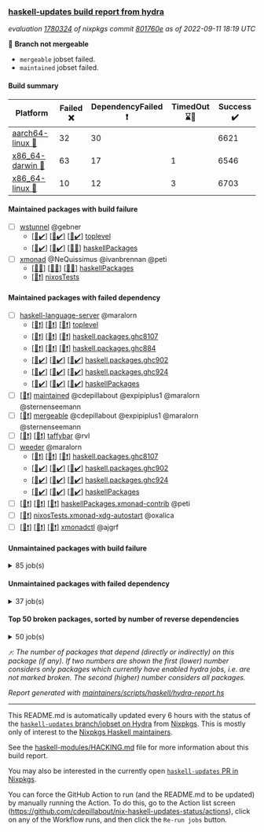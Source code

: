 ### [haskell-updates build report from hydra](https://hydra.nixos.org/jobset/nixpkgs/haskell-updates)
*evaluation [1780324](https://hydra.nixos.org/eval/1780324) of nixpkgs commit [801760e](https://github.com/NixOS/nixpkgs/commits/801760e9e4712f4ad453ca5dad9e066dc70548a1) as of 2022-09-11 18:19 UTC*

:red_circle: **Branch not mergeable**
  * `mergeable` jobset failed.
  * `maintained` jobset failed.

#### Build summary

 | Platform | Failed :x: | DependencyFailed :heavy_exclamation_mark: | TimedOut :hourglass::no_entry_sign: | Success :heavy_check_mark: | 
 | --- | --- | --- | --- | --- | 
 | [aarch64-linux :iphone:](https://hydra.nixos.org/eval/1780324?filter=.aarch64-linux) | 32 | 30 |  | 6621 | 
 | [x86_64-darwin :apple:](https://hydra.nixos.org/eval/1780324?filter=.x86_64-darwin) | 63 | 17 | 1 | 6546 | 
 | [x86_64-linux :penguin:](https://hydra.nixos.org/eval/1780324?filter=.x86_64-linux) | 10 | 12 | 3 | 6703 | 
#### Maintained packages with build failure
- [ ] [wstunnel](https://hydra.nixos.org/eval/1780324?filter=wstunnel) @gebner
  - [[:iphone::heavy_check_mark:]](https://hydra.nixos.org/build/190081143) [[:apple::heavy_check_mark:]](https://hydra.nixos.org/build/190081056) [[:penguin::heavy_check_mark:]](https://hydra.nixos.org/build/190082839) [toplevel](https://hydra.nixos.org/eval/1780324?filter=wstunnel)
  - [[:iphone::heavy_check_mark:]](https://hydra.nixos.org/build/190085175) [[:apple::heavy_check_mark:]](https://hydra.nixos.org/build/190082598) [[:penguin::x:]](https://hydra.nixos.org/build/190086086) [haskellPackages](https://hydra.nixos.org/eval/1780324?filter=haskellPackages.wstunnel)
- [ ] [xmonad](https://hydra.nixos.org/eval/1780324?filter=xmonad) @NeQuissimus @ivanbrennan @peti
  - [[:iphone::x:]](https://hydra.nixos.org/build/190082638) [[:apple::x:]](https://hydra.nixos.org/build/190084996) [[:penguin::x:]](https://hydra.nixos.org/build/190081828) [haskellPackages](https://hydra.nixos.org/eval/1780324?filter=haskellPackages.xmonad)
  -   [[:penguin::heavy_exclamation_mark:]](https://hydra.nixos.org/build/190085918) [nixosTests](https://hydra.nixos.org/eval/1780324?filter=nixosTests.xmonad)
#### Maintained packages with failed dependency
- [ ] [haskell-language-server](https://hydra.nixos.org/eval/1780324?filter=haskell-language-server) @maralorn
  - [[:iphone::heavy_exclamation_mark:]](https://hydra.nixos.org/build/190083227) [[:apple::heavy_exclamation_mark:]](https://hydra.nixos.org/build/190085943) [[:penguin::heavy_exclamation_mark:]](https://hydra.nixos.org/build/190084971) [toplevel](https://hydra.nixos.org/eval/1780324?filter=haskell-language-server)
  - [[:iphone::heavy_exclamation_mark:]](https://hydra.nixos.org/build/190080606) [[:apple::heavy_exclamation_mark:]](https://hydra.nixos.org/build/190081268) [[:penguin::heavy_exclamation_mark:]](https://hydra.nixos.org/build/190085640) [haskell.packages.ghc8107](https://hydra.nixos.org/eval/1780324?filter=haskell.packages.ghc8107.haskell-language-server)
  - [[:iphone::heavy_exclamation_mark:]](https://hydra.nixos.org/build/190081619) [[:apple::heavy_exclamation_mark:]](https://hydra.nixos.org/build/190080902) [[:penguin::heavy_exclamation_mark:]](https://hydra.nixos.org/build/190082868) [haskell.packages.ghc884](https://hydra.nixos.org/eval/1780324?filter=haskell.packages.ghc884.haskell-language-server)
  - [[:iphone::heavy_check_mark:]](https://hydra.nixos.org/build/190084643) [[:apple::heavy_check_mark:]](https://hydra.nixos.org/build/190080729) [[:penguin::heavy_check_mark:]](https://hydra.nixos.org/build/190081106) [haskell.packages.ghc902](https://hydra.nixos.org/eval/1780324?filter=haskell.packages.ghc902.haskell-language-server)
  - [[:iphone::heavy_check_mark:]](https://hydra.nixos.org/build/190080887) [[:apple::heavy_check_mark:]](https://hydra.nixos.org/build/190080875) [[:penguin::heavy_check_mark:]](https://hydra.nixos.org/build/190080869) [haskell.packages.ghc924](https://hydra.nixos.org/eval/1780324?filter=haskell.packages.ghc924.haskell-language-server)
  - [[:iphone::heavy_check_mark:]](https://hydra.nixos.org/build/190085470) [[:apple::heavy_check_mark:]](https://hydra.nixos.org/build/190082529) [[:penguin::heavy_check_mark:]](https://hydra.nixos.org/build/190083067) [haskellPackages](https://hydra.nixos.org/eval/1780324?filter=haskellPackages.haskell-language-server)
- [ ] [[:penguin::heavy_exclamation_mark:]](https://hydra.nixos.org/build/190103889) [maintained](https://hydra.nixos.org/eval/1780324?filter=maintained) @cdepillabout @expipiplus1 @maralorn @sternenseemann
- [ ] [[:penguin::heavy_exclamation_mark:]](https://hydra.nixos.org/build/190083823) [mergeable](https://hydra.nixos.org/eval/1780324?filter=mergeable) @cdepillabout @expipiplus1 @maralorn @sternenseemann
- [ ] [[:iphone::heavy_exclamation_mark:]](https://hydra.nixos.org/build/190082345) [[:penguin::heavy_exclamation_mark:]](https://hydra.nixos.org/build/190084068) [taffybar](https://hydra.nixos.org/eval/1780324?filter=taffybar) @rvl
- [ ] [weeder](https://hydra.nixos.org/eval/1780324?filter=weeder) @maralorn
  - [[:iphone::heavy_exclamation_mark:]](https://hydra.nixos.org/build/190082565) [[:apple::heavy_exclamation_mark:]](https://hydra.nixos.org/build/190083134) [[:penguin::heavy_exclamation_mark:]](https://hydra.nixos.org/build/190083742) [haskell.packages.ghc8107](https://hydra.nixos.org/eval/1780324?filter=haskell.packages.ghc8107.weeder)
  - [[:iphone::heavy_check_mark:]](https://hydra.nixos.org/build/190084287) [[:apple::heavy_check_mark:]](https://hydra.nixos.org/build/190082610) [[:penguin::heavy_check_mark:]](https://hydra.nixos.org/build/190085357) [haskell.packages.ghc902](https://hydra.nixos.org/eval/1780324?filter=haskell.packages.ghc902.weeder)
  - [[:iphone::heavy_check_mark:]](https://hydra.nixos.org/build/190081041) [[:apple::heavy_check_mark:]](https://hydra.nixos.org/build/190085457) [[:penguin::heavy_check_mark:]](https://hydra.nixos.org/build/190082103) [haskell.packages.ghc924](https://hydra.nixos.org/eval/1780324?filter=haskell.packages.ghc924.weeder)
  - [[:iphone::heavy_check_mark:]](https://hydra.nixos.org/build/190082929) [[:apple::heavy_check_mark:]](https://hydra.nixos.org/build/190083728) [[:penguin::heavy_check_mark:]](https://hydra.nixos.org/build/190085271) [haskellPackages](https://hydra.nixos.org/eval/1780324?filter=haskellPackages.weeder)
- [ ] [[:iphone::heavy_exclamation_mark:]](https://hydra.nixos.org/build/190081455) [[:apple::heavy_exclamation_mark:]](https://hydra.nixos.org/build/190083629) [[:penguin::heavy_exclamation_mark:]](https://hydra.nixos.org/build/190081873) [haskellPackages.xmonad-contrib](https://hydra.nixos.org/eval/1780324?filter=haskellPackages.xmonad-contrib) @peti
- [ ] [[:penguin::heavy_exclamation_mark:]](https://hydra.nixos.org/build/190082747) [nixosTests.xmonad-xdg-autostart](https://hydra.nixos.org/eval/1780324?filter=nixosTests.xmonad-xdg-autostart) @oxalica
- [ ] [[:iphone::heavy_exclamation_mark:]](https://hydra.nixos.org/build/190082986) [[:apple::heavy_exclamation_mark:]](https://hydra.nixos.org/build/190080622) [[:penguin::heavy_exclamation_mark:]](https://hydra.nixos.org/build/190085599) [xmonadctl](https://hydra.nixos.org/eval/1780324?filter=xmonadctl) @ajgrf
#### Unmaintained packages with build failure
<details><summary>85 job(s) </summary>

- [ ] [[:iphone::heavy_check_mark:]](https://hydra.nixos.org/build/188530859) [[:apple::x:]](https://hydra.nixos.org/build/188521739) [[:penguin::heavy_check_mark:]](https://hydra.nixos.org/build/188527609) [haskellPackages.di-core](https://hydra.nixos.org/eval/1780324?filter=haskellPackages.di-core)  :arrow_heading_up: 8 | 11
- [ ] [[:iphone::x:]](https://hydra.nixos.org/build/188962563) [[:apple::heavy_check_mark:]](https://hydra.nixos.org/build/188964356) [[:penguin::heavy_check_mark:]](https://hydra.nixos.org/build/188962864) [haskellPackages.OrderedBits](https://hydra.nixos.org/eval/1780324?filter=haskellPackages.OrderedBits)  :arrow_heading_up: 5 | 36
- [ ] [[:iphone::x:]](https://hydra.nixos.org/build/190085631) [[:apple::heavy_check_mark:]](https://hydra.nixos.org/build/190085789) [[:penguin::heavy_check_mark:]](https://hydra.nixos.org/build/190084299) [haskellPackages.hw-json-simd](https://hydra.nixos.org/eval/1780324?filter=haskellPackages.hw-json-simd)  :arrow_heading_up: 4 | 8
- [ ] [[:iphone::x:]](https://hydra.nixos.org/build/190085317) [[:apple::heavy_check_mark:]](https://hydra.nixos.org/build/190084761) [[:penguin::heavy_check_mark:]](https://hydra.nixos.org/build/190084472) [haskellPackages.hw-simd](https://hydra.nixos.org/eval/1780324?filter=haskellPackages.hw-simd)  :arrow_heading_up: 4 | 8
- [ ] [[:iphone::x:]](https://hydra.nixos.org/build/188523049) [[:apple::heavy_check_mark:]](https://hydra.nixos.org/build/188522389) [[:penguin::heavy_check_mark:]](https://hydra.nixos.org/build/188523927) [haskellPackages.long-double](https://hydra.nixos.org/eval/1780324?filter=haskellPackages.long-double)  :arrow_heading_up: 2 | 2
- [ ] [[:iphone::x:]](https://hydra.nixos.org/build/188960783) [[:apple::heavy_check_mark:]](https://hydra.nixos.org/build/188961265) [[:penguin::heavy_check_mark:]](https://hydra.nixos.org/build/188960973) [haskellPackages.quic](https://hydra.nixos.org/eval/1780324?filter=haskellPackages.quic)  :arrow_heading_up: 2 | 2
- [ ] [[:iphone::x:]](https://hydra.nixos.org/build/188527672) [[:apple::heavy_check_mark:]](https://hydra.nixos.org/build/188520903) [[:penguin::heavy_check_mark:]](https://hydra.nixos.org/build/188514085) [haskellPackages.freetype2](https://hydra.nixos.org/eval/1780324?filter=haskellPackages.freetype2)  :arrow_heading_up: 1 | 8
- [ ] [[:iphone::x:]](https://hydra.nixos.org/build/188523548) [[:apple::x:]](https://hydra.nixos.org/build/188518576) [[:penguin::heavy_check_mark:]](https://hydra.nixos.org/build/188529066) [haskellPackages.easytensor](https://hydra.nixos.org/eval/1780324?filter=haskellPackages.easytensor)  :arrow_heading_up: 1 | 1
- [ ] [[:iphone::x:]](https://hydra.nixos.org/build/188531074) [[:apple::heavy_check_mark:]](https://hydra.nixos.org/build/188524761) [[:penguin::heavy_check_mark:]](https://hydra.nixos.org/build/188516531) [haskellPackages.kazura-queue](https://hydra.nixos.org/eval/1780324?filter=haskellPackages.kazura-queue)  :arrow_heading_up: 1 | 1
- [ ] [[:iphone::x:]](https://hydra.nixos.org/build/188528592) [[:apple::heavy_check_mark:]](https://hydra.nixos.org/build/188525138) [[:penguin::heavy_check_mark:]](https://hydra.nixos.org/build/188527591) [haskellPackages.nlopt-haskell](https://hydra.nixos.org/eval/1780324?filter=haskellPackages.nlopt-haskell)  :arrow_heading_up: 1 | 1
- [ ] [[:iphone::heavy_check_mark:]](https://hydra.nixos.org/build/189652953) [[:apple::x:]](https://hydra.nixos.org/build/188522304) [[:penguin::heavy_check_mark:]](https://hydra.nixos.org/build/189653077) [haskellPackages.openal-ffi](https://hydra.nixos.org/eval/1780324?filter=haskellPackages.openal-ffi)  :arrow_heading_up: 1 | 1
- [ ] [[:iphone::x:]](https://hydra.nixos.org/build/188520063) [[:apple::heavy_check_mark:]](https://hydra.nixos.org/build/188520961) [[:penguin::heavy_check_mark:]](https://hydra.nixos.org/build/188517390) [haskellPackages.swisstable](https://hydra.nixos.org/eval/1780324?filter=haskellPackages.swisstable)  :arrow_heading_up: 1 | 1
- [ ] [[:iphone::x:]](https://hydra.nixos.org/build/188523030) [[:apple::heavy_check_mark:]](https://hydra.nixos.org/build/188525504) [[:penguin::heavy_check_mark:]](https://hydra.nixos.org/build/188522045) [haskellPackages.unicode-properties](https://hydra.nixos.org/eval/1780324?filter=haskellPackages.unicode-properties)  :arrow_heading_up: 1 | 1
- [ ] [[:iphone::x:]](https://hydra.nixos.org/build/188512508) [[:apple::heavy_check_mark:]](https://hydra.nixos.org/build/188528927) [[:penguin::heavy_check_mark:]](https://hydra.nixos.org/build/188526876) [haskellPackages.flatparse](https://hydra.nixos.org/eval/1780324?filter=haskellPackages.flatparse)  :arrow_heading_up: 0 | 14
- [ ] [[:iphone::heavy_check_mark:]](https://hydra.nixos.org/build/188523138) [[:apple::x:]](https://hydra.nixos.org/build/188521457) [[:penguin::heavy_check_mark:]](https://hydra.nixos.org/build/188516838) [haskellPackages.PyF](https://hydra.nixos.org/eval/1780324?filter=haskellPackages.PyF)  :arrow_heading_up: 0 | 4
- [ ] [[:iphone::heavy_check_mark:]](https://hydra.nixos.org/build/188520367) [[:apple::x:]](https://hydra.nixos.org/build/188526722) [[:penguin::heavy_check_mark:]](https://hydra.nixos.org/build/188517791) [haskellPackages.hmidi](https://hydra.nixos.org/eval/1780324?filter=haskellPackages.hmidi)  :arrow_heading_up: 0 | 4
- [ ] [[:iphone::heavy_check_mark:]](https://hydra.nixos.org/build/190082931) [[:apple::x:]](https://hydra.nixos.org/build/190080935) [[:penguin::heavy_check_mark:]](https://hydra.nixos.org/build/190083729) [haskellPackages.posix-socket](https://hydra.nixos.org/eval/1780324?filter=haskellPackages.posix-socket)  :arrow_heading_up: 0 | 2
- [ ] [[:iphone::heavy_check_mark:]](https://hydra.nixos.org/build/190082964) [[:apple::x:]](https://hydra.nixos.org/build/190081882) [[:penguin::heavy_check_mark:]](https://hydra.nixos.org/build/190084758) [haskellPackages.gi-gdkx11](https://hydra.nixos.org/eval/1780324?filter=haskellPackages.gi-gdkx11)  :arrow_heading_up: 0 | 1
- [ ] [[:iphone::heavy_check_mark:]](https://hydra.nixos.org/build/188519811) [[:apple::x:]](https://hydra.nixos.org/build/188517061) [[:penguin::heavy_check_mark:]](https://hydra.nixos.org/build/188528479) [haskellPackages.hamid](https://hydra.nixos.org/eval/1780324?filter=haskellPackages.hamid)  :arrow_heading_up: 0 | 1
- [ ] [[:iphone::heavy_check_mark:]](https://hydra.nixos.org/build/188523835) [[:apple::x:]](https://hydra.nixos.org/build/188519499) [[:penguin::heavy_check_mark:]](https://hydra.nixos.org/build/188515284) [haskellPackages.hmatrix-morpheus](https://hydra.nixos.org/eval/1780324?filter=haskellPackages.hmatrix-morpheus)  :arrow_heading_up: 0 | 1
- [ ] [[:iphone::heavy_check_mark:]](https://hydra.nixos.org/build/188524996) [[:apple::x:]](https://hydra.nixos.org/build/188516402) [[:penguin::heavy_check_mark:]](https://hydra.nixos.org/build/188520922) [haskellPackages.huckleberry](https://hydra.nixos.org/eval/1780324?filter=haskellPackages.huckleberry)  :arrow_heading_up: 0 | 1
- [ ] [[:iphone::x:]](https://hydra.nixos.org/build/188530753) [[:apple::heavy_check_mark:]](https://hydra.nixos.org/build/188520657) [[:penguin::heavy_check_mark:]](https://hydra.nixos.org/build/188523953) [haskellPackages.picosat](https://hydra.nixos.org/eval/1780324?filter=haskellPackages.picosat)  :arrow_heading_up: 0 | 1
- [ ] [[:iphone::heavy_check_mark:]](https://hydra.nixos.org/build/188521691) [[:apple::x:]](https://hydra.nixos.org/build/188522709) [[:penguin::heavy_check_mark:]](https://hydra.nixos.org/build/188512967) [haskellPackages.select](https://hydra.nixos.org/eval/1780324?filter=haskellPackages.select)  :arrow_heading_up: 0 | 1
- [ ] [[:iphone::heavy_check_mark:]](https://hydra.nixos.org/build/188515108) [[:apple::x:]](https://hydra.nixos.org/build/188515357) [[:penguin::heavy_check_mark:]](https://hydra.nixos.org/build/188531668) [haskellPackages.sysinfo](https://hydra.nixos.org/eval/1780324?filter=haskellPackages.sysinfo)  :arrow_heading_up: 0 | 1
- [ ] [[:iphone::heavy_check_mark:]](https://hydra.nixos.org/build/188519616) [[:apple::x:]](https://hydra.nixos.org/build/188512644) [[:penguin::heavy_check_mark:]](https://hydra.nixos.org/build/188528160) [haskellPackages.FractalArt](https://hydra.nixos.org/eval/1780324?filter=haskellPackages.FractalArt) 
- [ ] [[:iphone::x:]](https://hydra.nixos.org/build/188511577) [[:apple::heavy_check_mark:]](https://hydra.nixos.org/build/188512377) [[:penguin::heavy_check_mark:]](https://hydra.nixos.org/build/188522781) [haskellPackages.HsASA](https://hydra.nixos.org/eval/1780324?filter=haskellPackages.HsASA) 
- [ ] [[:iphone::x:]](https://hydra.nixos.org/build/190086074) [[:apple::x:]](https://hydra.nixos.org/build/190085516) [[:penguin::x:]](https://hydra.nixos.org/build/190081367) [haskellPackages.bidirectional-instances](https://hydra.nixos.org/eval/1780324?filter=haskellPackages.bidirectional-instances) 
- [ ] [[:iphone::heavy_check_mark:]](https://hydra.nixos.org/build/188519407) [[:apple::x:]](https://hydra.nixos.org/build/188526065) [[:penguin::heavy_check_mark:]](https://hydra.nixos.org/build/188529644) [haskellPackages.chiphunk](https://hydra.nixos.org/eval/1780324?filter=haskellPackages.chiphunk) 
- [ ] [[:iphone::x:]](https://hydra.nixos.org/build/190082658) [[:apple::x:]](https://hydra.nixos.org/build/190081198) [[:penguin::x:]](https://hydra.nixos.org/build/190083240) [haskellPackages.cicero-api](https://hydra.nixos.org/eval/1780324?filter=haskellPackages.cicero-api) 
- [ ] [[:iphone::x:]](https://hydra.nixos.org/build/188960211) [[:apple::heavy_check_mark:]](https://hydra.nixos.org/build/188964316) [[:penguin::heavy_check_mark:]](https://hydra.nixos.org/build/188963787) [haskellPackages.comfort-fftw](https://hydra.nixos.org/eval/1780324?filter=haskellPackages.comfort-fftw) 
- [ ] [[:iphone::heavy_check_mark:]](https://hydra.nixos.org/build/188529151) [[:apple::x:]](https://hydra.nixos.org/build/188514463) [[:penguin::heavy_check_mark:]](https://hydra.nixos.org/build/188513078) [haskellPackages.diskhash](https://hydra.nixos.org/eval/1780324?filter=haskellPackages.diskhash) 
- [ ] [elm2nix](https://hydra.nixos.org/eval/1780324?filter=elm2nix) 
  - [[:iphone::x:]](https://hydra.nixos.org/build/190084654) [[:apple::x:]](https://hydra.nixos.org/build/190081223) [[:penguin::x:]](https://hydra.nixos.org/build/190081856) [toplevel](https://hydra.nixos.org/eval/1780324?filter=elm2nix)
  - [[:iphone::x:]](https://hydra.nixos.org/build/190080708) [[:apple::x:]](https://hydra.nixos.org/build/190083251) [[:penguin::x:]](https://hydra.nixos.org/build/190086025) [haskellPackages](https://hydra.nixos.org/eval/1780324?filter=haskellPackages.elm2nix)
- [ ] [[:iphone::heavy_check_mark:]](https://hydra.nixos.org/build/188520596) [[:apple::x:]](https://hydra.nixos.org/build/188530234) [[:penguin::heavy_check_mark:]](https://hydra.nixos.org/build/188530222) [haskellPackages.env-extra](https://hydra.nixos.org/eval/1780324?filter=haskellPackages.env-extra) 
- [ ] [[:iphone::heavy_check_mark:]](https://hydra.nixos.org/build/190085238) [[:apple::x:]](https://hydra.nixos.org/build/190082582) [[:penguin::heavy_check_mark:]](https://hydra.nixos.org/build/190081685) [haskellPackages.epub-tools](https://hydra.nixos.org/eval/1780324?filter=haskellPackages.epub-tools) 
- [ ] [[:iphone::heavy_check_mark:]](https://hydra.nixos.org/build/188528735) [[:apple::x:]](https://hydra.nixos.org/build/188525564) [[:penguin::heavy_check_mark:]](https://hydra.nixos.org/build/188530814) [haskellPackages.fudgets](https://hydra.nixos.org/eval/1780324?filter=haskellPackages.fudgets) 
- [ ] [[:iphone::heavy_check_mark:]](https://hydra.nixos.org/build/188511826) [[:apple::x:]](https://hydra.nixos.org/build/188538485) [[:penguin::heavy_check_mark:]](https://hydra.nixos.org/build/188524997) [haskellPackages.gerrit](https://hydra.nixos.org/eval/1780324?filter=haskellPackages.gerrit) 
- [ ] [[:iphone::heavy_check_mark:]](https://hydra.nixos.org/build/188516893) [[:apple::x:]](https://hydra.nixos.org/build/188531434) [[:penguin::heavy_check_mark:]](https://hydra.nixos.org/build/188517411) [haskellPackages.ghc-gc-hook](https://hydra.nixos.org/eval/1780324?filter=haskellPackages.ghc-gc-hook) 
- [ ] [[:apple::x:]](https://hydra.nixos.org/build/190082325) [haskellPackages.gi-gtkosxapplication](https://hydra.nixos.org/eval/1780324?filter=haskellPackages.gi-gtkosxapplication) 
- [ ] [[:iphone::x:]](https://hydra.nixos.org/build/189653126) [[:penguin::heavy_check_mark:]](https://hydra.nixos.org/build/189653139) [haskellPackages.gnome-keyring](https://hydra.nixos.org/eval/1780324?filter=haskellPackages.gnome-keyring) 
- [ ] [[:apple::x:]](https://hydra.nixos.org/build/188529237) [haskellPackages.gtk-mac-integration](https://hydra.nixos.org/eval/1780324?filter=haskellPackages.gtk-mac-integration) 
- [ ] [[:iphone::heavy_check_mark:]](https://hydra.nixos.org/build/189653138) [[:apple::x:]](https://hydra.nixos.org/build/188531305) [[:penguin::heavy_check_mark:]](https://hydra.nixos.org/build/189653224) [haskellPackages.gtk-traymanager](https://hydra.nixos.org/eval/1780324?filter=haskellPackages.gtk-traymanager) 
- [ ] [[:apple::x:]](https://hydra.nixos.org/build/188517753) [haskellPackages.gtk3-mac-integration](https://hydra.nixos.org/eval/1780324?filter=haskellPackages.gtk3-mac-integration) 
- [ ] [[:iphone::heavy_check_mark:]](https://hydra.nixos.org/build/188512443) [[:apple::x:]](https://hydra.nixos.org/build/188517720) [[:penguin::heavy_check_mark:]](https://hydra.nixos.org/build/188525767) [haskellPackages.hid](https://hydra.nixos.org/eval/1780324?filter=haskellPackages.hid) 
- [ ] [[:iphone::heavy_check_mark:]](https://hydra.nixos.org/build/190084257) [[:apple::x:]](https://hydra.nixos.org/build/190081865) [[:penguin::heavy_check_mark:]](https://hydra.nixos.org/build/190085080) [haskellPackages.highlight](https://hydra.nixos.org/eval/1780324?filter=haskellPackages.highlight) 
- [ ] [[:iphone::heavy_check_mark:]](https://hydra.nixos.org/build/190081308) [[:apple::x:]](https://hydra.nixos.org/build/190081847) [[:penguin::heavy_check_mark:]](https://hydra.nixos.org/build/190085199) [haskellPackages.hinotify-conduit](https://hydra.nixos.org/eval/1780324?filter=haskellPackages.hinotify-conduit) 
- [ ] [[:iphone::heavy_check_mark:]](https://hydra.nixos.org/build/188524045) [[:apple::x:]](https://hydra.nixos.org/build/188516565) [[:penguin::heavy_check_mark:]](https://hydra.nixos.org/build/188529540) [haskellPackages.hsshellscript](https://hydra.nixos.org/eval/1780324?filter=haskellPackages.hsshellscript) 
- [ ] [[:iphone::heavy_check_mark:]](https://hydra.nixos.org/build/188526801) [[:apple::x:]](https://hydra.nixos.org/build/188521095) [[:penguin::heavy_check_mark:]](https://hydra.nixos.org/build/188511691) [haskellPackages.hssourceinfo](https://hydra.nixos.org/eval/1780324?filter=haskellPackages.hssourceinfo) 
- [ ] [[:iphone::x:]](https://hydra.nixos.org/build/188530542) [[:apple::heavy_check_mark:]](https://hydra.nixos.org/build/188511545) [[:penguin::heavy_check_mark:]](https://hydra.nixos.org/build/188529424) [haskellPackages.immortal-queue](https://hydra.nixos.org/eval/1780324?filter=haskellPackages.immortal-queue) 
- [ ] [[:iphone::heavy_check_mark:]](https://hydra.nixos.org/build/188519108) [[:apple::x:]](https://hydra.nixos.org/build/188530624) [[:penguin::heavy_check_mark:]](https://hydra.nixos.org/build/188527026) [haskellPackages.interprocess](https://hydra.nixos.org/eval/1780324?filter=haskellPackages.interprocess) 
- [ ] [[:iphone::heavy_check_mark:]](https://hydra.nixos.org/build/189653284) [[:apple::x:]](https://hydra.nixos.org/build/188959996) [[:penguin::heavy_check_mark:]](https://hydra.nixos.org/build/189653083) [haskellPackages.intricacy](https://hydra.nixos.org/eval/1780324?filter=haskellPackages.intricacy) 
- [ ] [[:iphone::heavy_check_mark:]](https://hydra.nixos.org/build/190085603) [[:apple::x:]](https://hydra.nixos.org/build/190081675) [[:penguin::heavy_check_mark:]](https://hydra.nixos.org/build/190085156) [haskellPackages.ipcvar](https://hydra.nixos.org/eval/1780324?filter=haskellPackages.ipcvar) 
- [ ] [[:iphone::x:]](https://hydra.nixos.org/build/190085124) [[:apple::heavy_check_mark:]](https://hydra.nixos.org/build/190084048) [[:penguin::heavy_check_mark:]](https://hydra.nixos.org/build/190080726) [haskellPackages.jammittools](https://hydra.nixos.org/eval/1780324?filter=haskellPackages.jammittools) 
- [ ] [[:apple::x:]](https://hydra.nixos.org/build/188512197) [haskellPackages.kqueue](https://hydra.nixos.org/eval/1780324?filter=haskellPackages.kqueue) 
- [ ] [[:iphone::heavy_check_mark:]](https://hydra.nixos.org/build/188523906) [[:apple::x:]](https://hydra.nixos.org/build/188529931) [[:penguin::heavy_check_mark:]](https://hydra.nixos.org/build/188531110) [haskellPackages.linux-framebuffer](https://hydra.nixos.org/eval/1780324?filter=haskellPackages.linux-framebuffer) 
- [ ] [[:iphone::x:]](https://hydra.nixos.org/build/190085452) [[:apple::x:]](https://hydra.nixos.org/build/190080817) [[:penguin::x:]](https://hydra.nixos.org/build/190085884) [haskellPackages.loc-test](https://hydra.nixos.org/eval/1780324?filter=haskellPackages.loc-test) 
- [ ] [[:iphone::heavy_check_mark:]](https://hydra.nixos.org/build/190081570) [[:apple::x:]](https://hydra.nixos.org/build/190082024) [[:penguin::heavy_check_mark:]](https://hydra.nixos.org/build/190084934) [haskellPackages.mediawiki2latex](https://hydra.nixos.org/eval/1780324?filter=haskellPackages.mediawiki2latex) 
- [ ] [[:iphone::heavy_check_mark:]](https://hydra.nixos.org/build/188531283) [[:apple::x:]](https://hydra.nixos.org/build/188531433) [[:penguin::heavy_check_mark:]](https://hydra.nixos.org/build/188526336) [haskellPackages.memfd](https://hydra.nixos.org/eval/1780324?filter=haskellPackages.memfd) 
- [ ] [[:iphone::heavy_check_mark:]](https://hydra.nixos.org/build/188513101) [[:apple::x:]](https://hydra.nixos.org/build/188515231) [[:penguin::heavy_check_mark:]](https://hydra.nixos.org/build/188522896) [haskellPackages.mercury-api](https://hydra.nixos.org/eval/1780324?filter=haskellPackages.mercury-api) 
- [ ] [[:iphone::x:]](https://hydra.nixos.org/build/188513900) [[:apple::heavy_check_mark:]](https://hydra.nixos.org/build/188525860) [[:penguin::heavy_check_mark:]](https://hydra.nixos.org/build/188518443) [haskellPackages.mock-time](https://hydra.nixos.org/eval/1780324?filter=haskellPackages.mock-time) 
- [ ] [[:iphone::heavy_check_mark:]](https://hydra.nixos.org/build/188523988) [[:apple::x:]](https://hydra.nixos.org/build/188522684) [[:penguin::heavy_check_mark:]](https://hydra.nixos.org/build/188524975) [haskellPackages.nano-cryptr](https://hydra.nixos.org/eval/1780324?filter=haskellPackages.nano-cryptr) 
- [ ] [[:iphone::x:]](https://hydra.nixos.org/build/190083899) [[:apple::x:]](https://hydra.nixos.org/build/190081957) [[:penguin::x:]](https://hydra.nixos.org/build/190082678) [haskellPackages.panfiguration](https://hydra.nixos.org/eval/1780324?filter=haskellPackages.panfiguration) 
- [ ] [[:iphone::heavy_check_mark:]](https://hydra.nixos.org/build/190080786) [[:apple::x:]](https://hydra.nixos.org/build/190084535) [[:penguin::heavy_check_mark:]](https://hydra.nixos.org/build/190083321) [haskellPackages.persistent-pagination](https://hydra.nixos.org/eval/1780324?filter=haskellPackages.persistent-pagination) 
- [ ] [[:iphone::heavy_check_mark:]](https://hydra.nixos.org/build/190081772) [[:apple::x:]](https://hydra.nixos.org/build/190082227) [[:penguin::heavy_check_mark:]](https://hydra.nixos.org/build/190083062) [haskellPackages.phatsort](https://hydra.nixos.org/eval/1780324?filter=haskellPackages.phatsort) 
- [ ] [[:iphone::heavy_check_mark:]](https://hydra.nixos.org/build/190082982) [[:apple::x:]](https://hydra.nixos.org/build/190084716) [[:penguin::heavy_check_mark:]](https://hydra.nixos.org/build/190081345) [haskellPackages.ping-wrapper](https://hydra.nixos.org/eval/1780324?filter=haskellPackages.ping-wrapper) 
- [ ] [[:iphone::x:]](https://hydra.nixos.org/build/188514359) [[:apple::heavy_check_mark:]](https://hydra.nixos.org/build/188528379) [[:penguin::heavy_check_mark:]](https://hydra.nixos.org/build/188520335) [haskellPackages.plex](https://hydra.nixos.org/eval/1780324?filter=haskellPackages.plex) 
- [ ] [[:iphone::heavy_check_mark:]](https://hydra.nixos.org/build/188512769) [[:apple::x:]](https://hydra.nixos.org/build/188525041) [[:penguin::heavy_check_mark:]](https://hydra.nixos.org/build/188526813) [haskellPackages.posix-timer](https://hydra.nixos.org/eval/1780324?filter=haskellPackages.posix-timer) 
- [ ] [[:iphone::heavy_check_mark:]](https://hydra.nixos.org/build/190080457) [[:apple::x:]](https://hydra.nixos.org/build/190084958) [[:penguin::heavy_check_mark:]](https://hydra.nixos.org/build/190083236) [haskellPackages.procex](https://hydra.nixos.org/eval/1780324?filter=haskellPackages.procex) 
- [ ] [[:iphone::heavy_check_mark:]](https://hydra.nixos.org/build/188522826) [[:apple::x:]](https://hydra.nixos.org/build/188520589) [[:penguin::heavy_check_mark:]](https://hydra.nixos.org/build/188527009) [haskellPackages.pthread](https://hydra.nixos.org/eval/1780324?filter=haskellPackages.pthread) 
- [ ] [[:iphone::x:]](https://hydra.nixos.org/build/188519827) [[:apple::heavy_check_mark:]](https://hydra.nixos.org/build/188523622) [[:penguin::heavy_check_mark:]](https://hydra.nixos.org/build/188515845) [haskellPackages.risc386](https://hydra.nixos.org/eval/1780324?filter=haskellPackages.risc386) 
- [ ] [[:iphone::heavy_check_mark:]](https://hydra.nixos.org/build/189653251) [[:apple::x:]](https://hydra.nixos.org/build/188528650) [[:penguin::heavy_check_mark:]](https://hydra.nixos.org/build/189653019) [haskellPackages.sfml-audio](https://hydra.nixos.org/eval/1780324?filter=haskellPackages.sfml-audio) 
- [ ] [[:iphone::heavy_check_mark:]](https://hydra.nixos.org/build/188527786) [[:apple::x:]](https://hydra.nixos.org/build/188521833) [[:penguin::heavy_check_mark:]](https://hydra.nixos.org/build/188525359) [haskellPackages.shared-memory](https://hydra.nixos.org/eval/1780324?filter=haskellPackages.shared-memory) 
- [ ] [[:iphone::x:]](https://hydra.nixos.org/build/190083376) [[:apple::x:]](https://hydra.nixos.org/build/190084613) [[:penguin::x:]](https://hydra.nixos.org/build/190084659) [haskellPackages.significant-figures](https://hydra.nixos.org/eval/1780324?filter=haskellPackages.significant-figures) 
- [ ] [[:iphone::heavy_check_mark:]](https://hydra.nixos.org/build/190081328) [[:apple::x:]](https://hydra.nixos.org/build/190084138) [[:penguin::hourglass::no_entry_sign:]](https://hydra.nixos.org/build/190084113) [haskellPackages.skews](https://hydra.nixos.org/eval/1780324?filter=haskellPackages.skews) 
- [ ] [[:iphone::x:]](https://hydra.nixos.org/build/188516395) [[:apple::x:]](https://hydra.nixos.org/build/188531377) [[:penguin::heavy_check_mark:]](https://hydra.nixos.org/build/188517761) [haskellPackages.slugify](https://hydra.nixos.org/eval/1780324?filter=haskellPackages.slugify) 
- [ ] [[:iphone::heavy_check_mark:]](https://hydra.nixos.org/build/190081915) [[:apple::x:]](https://hydra.nixos.org/build/190082661) [[:penguin::heavy_check_mark:]](https://hydra.nixos.org/build/190082648) [haskellPackages.streamly-lmdb](https://hydra.nixos.org/eval/1780324?filter=haskellPackages.streamly-lmdb) 
- [ ] [[:iphone::heavy_check_mark:]](https://hydra.nixos.org/build/190085350) [[:apple::x:]](https://hydra.nixos.org/build/190083757) [[:penguin::heavy_check_mark:]](https://hydra.nixos.org/build/190083711) [haskellPackages.tailfile-hinotify](https://hydra.nixos.org/eval/1780324?filter=haskellPackages.tailfile-hinotify) 
- [ ] [[:iphone::x:]](https://hydra.nixos.org/build/188517638) [[:apple::heavy_check_mark:]](https://hydra.nixos.org/build/188528490) [[:penguin::heavy_check_mark:]](https://hydra.nixos.org/build/188520821) [haskellPackages.wiringPi](https://hydra.nixos.org/eval/1780324?filter=haskellPackages.wiringPi) 
- [ ] [[:iphone::heavy_check_mark:]](https://hydra.nixos.org/build/188523722) [[:apple::x:]](https://hydra.nixos.org/build/188512535) [[:penguin::heavy_check_mark:]](https://hydra.nixos.org/build/188527900) [haskellPackages.xmonad-utils](https://hydra.nixos.org/eval/1780324?filter=haskellPackages.xmonad-utils) 
- [ ] [[:iphone::x:]](https://hydra.nixos.org/build/190082439) [[:apple::x:]](https://hydra.nixos.org/build/190084268) [[:penguin::x:]](https://hydra.nixos.org/build/190084343) [haskellPackages.xstatic-th](https://hydra.nixos.org/eval/1780324?filter=haskellPackages.xstatic-th) 
- [ ] [[:iphone::x:]](https://hydra.nixos.org/build/190081363) [[:apple::x:]](https://hydra.nixos.org/build/190083118) [[:penguin::x:]](https://hydra.nixos.org/build/190081857) [haskellPackages.yarl](https://hydra.nixos.org/eval/1780324?filter=haskellPackages.yarl) 
- [ ] [[:iphone::heavy_check_mark:]](https://hydra.nixos.org/build/188516557) [[:apple::x:]](https://hydra.nixos.org/build/188519091) [[:penguin::heavy_check_mark:]](https://hydra.nixos.org/build/188531013) [haskellPackages.yoga](https://hydra.nixos.org/eval/1780324?filter=haskellPackages.yoga) 
- [ ] [[:iphone::heavy_check_mark:]](https://hydra.nixos.org/build/188519734) [[:apple::x:]](https://hydra.nixos.org/build/188521038) [[:penguin::heavy_check_mark:]](https://hydra.nixos.org/build/188527433) [haskellPackages.zot](https://hydra.nixos.org/eval/1780324?filter=haskellPackages.zot) 
- [ ] [[:iphone::heavy_check_mark:]](https://hydra.nixos.org/build/188515567) [[:apple::x:]](https://hydra.nixos.org/build/188529023) [[:penguin::heavy_check_mark:]](https://hydra.nixos.org/build/188514008) [haskellPackages.zxcvbn-c](https://hydra.nixos.org/eval/1780324?filter=haskellPackages.zxcvbn-c) 
</details>

#### Unmaintained packages with failed dependency
<details><summary>37 job(s) </summary>

- [ ] [[:iphone::heavy_check_mark:]](https://hydra.nixos.org/build/188524178) [[:apple::heavy_exclamation_mark:]](https://hydra.nixos.org/build/188528505) [[:penguin::heavy_check_mark:]](https://hydra.nixos.org/build/188513467) [haskellPackages.di-handle](https://hydra.nixos.org/eval/1780324?filter=haskellPackages.di-handle)  :arrow_heading_up: 6 | 9
- [ ] [[:iphone::heavy_check_mark:]](https://hydra.nixos.org/build/190080991) [[:apple::heavy_exclamation_mark:]](https://hydra.nixos.org/build/190083070) [[:penguin::heavy_check_mark:]](https://hydra.nixos.org/build/190082488) [haskellPackages.di-monad](https://hydra.nixos.org/eval/1780324?filter=haskellPackages.di-monad)  :arrow_heading_up: 6 | 9
- [ ] [[:iphone::heavy_check_mark:]](https://hydra.nixos.org/build/190084433) [[:apple::heavy_exclamation_mark:]](https://hydra.nixos.org/build/190082524) [[:penguin::heavy_check_mark:]](https://hydra.nixos.org/build/190084570) [haskellPackages.di-df1](https://hydra.nixos.org/eval/1780324?filter=haskellPackages.di-df1)  :arrow_heading_up: 5 | 8
- [ ] [[:iphone::heavy_exclamation_mark:]](https://hydra.nixos.org/build/190082330) [[:apple::heavy_check_mark:]](https://hydra.nixos.org/build/190084638) [[:penguin::heavy_check_mark:]](https://hydra.nixos.org/build/190083983) [haskellPackages.PrimitiveArray](https://hydra.nixos.org/eval/1780324?filter=haskellPackages.PrimitiveArray)  :arrow_heading_up: 4 | 35
- [ ] [[:iphone::heavy_exclamation_mark:]](https://hydra.nixos.org/build/190082116) [[:apple::heavy_check_mark:]](https://hydra.nixos.org/build/190080922) [[:penguin::heavy_check_mark:]](https://hydra.nixos.org/build/190084511) [haskellPackages.BiobaseTypes](https://hydra.nixos.org/eval/1780324?filter=haskellPackages.BiobaseTypes)  :arrow_heading_up: 3 | 21
- [ ] [[:iphone::heavy_exclamation_mark:]](https://hydra.nixos.org/build/190082879) [[:apple::heavy_check_mark:]](https://hydra.nixos.org/build/190082349) [[:penguin::heavy_check_mark:]](https://hydra.nixos.org/build/190086047) [haskellPackages.hw-json-standard-cursor](https://hydra.nixos.org/eval/1780324?filter=haskellPackages.hw-json-standard-cursor)  :arrow_heading_up: 2 | 6
- [ ] [[:iphone::heavy_exclamation_mark:]](https://hydra.nixos.org/build/190083174) [[:apple::heavy_check_mark:]](https://hydra.nixos.org/build/190084617) [[:penguin::heavy_check_mark:]](https://hydra.nixos.org/build/190085969) [haskellPackages.hw-json-simple-cursor](https://hydra.nixos.org/eval/1780324?filter=haskellPackages.hw-json-simple-cursor)  :arrow_heading_up: 2 | 4
- [ ] [[:iphone::heavy_exclamation_mark:]](https://hydra.nixos.org/build/190082701) [[:apple::heavy_check_mark:]](https://hydra.nixos.org/build/190082087) [[:penguin::heavy_check_mark:]](https://hydra.nixos.org/build/190083271) [haskellPackages.BiobaseENA](https://hydra.nixos.org/eval/1780324?filter=haskellPackages.BiobaseENA)  :arrow_heading_up: 1 | 18
- [ ] [[:iphone::heavy_check_mark:]](https://hydra.nixos.org/build/190085838) [[:apple::heavy_exclamation_mark:]](https://hydra.nixos.org/build/190085746) [[:penguin::heavy_check_mark:]](https://hydra.nixos.org/build/190086123) [haskellPackages.di-polysemy](https://hydra.nixos.org/eval/1780324?filter=haskellPackages.di-polysemy)  :arrow_heading_up: 1 | 4
- [ ] [[:iphone::heavy_exclamation_mark:]](https://hydra.nixos.org/build/190082508) [[:apple::heavy_check_mark:]](https://hydra.nixos.org/build/190084689) [[:penguin::heavy_check_mark:]](https://hydra.nixos.org/build/190084090) [haskellPackages.hw-json](https://hydra.nixos.org/eval/1780324?filter=haskellPackages.hw-json)  :arrow_heading_up: 1 | 3
- [ ] [[:iphone::heavy_exclamation_mark:]](https://hydra.nixos.org/build/190082818) [[:apple::heavy_check_mark:]](https://hydra.nixos.org/build/190082332) [[:penguin::heavy_check_mark:]](https://hydra.nixos.org/build/190081398) [haskellPackages.http3](https://hydra.nixos.org/eval/1780324?filter=haskellPackages.http3)  :arrow_heading_up: 1 | 1
- [ ] [[:iphone::heavy_check_mark:]](https://hydra.nixos.org/build/190081046) [[:apple::heavy_exclamation_mark:]](https://hydra.nixos.org/build/190085527) [[:penguin::heavy_check_mark:]](https://hydra.nixos.org/build/190085566) [haskellPackages.moto](https://hydra.nixos.org/eval/1780324?filter=haskellPackages.moto)  :arrow_heading_up: 1 | 1
- [ ] [[:iphone::heavy_check_mark:]](https://hydra.nixos.org/build/190080545) [[:apple::heavy_exclamation_mark:]](https://hydra.nixos.org/build/190082698) [[:penguin::hourglass::no_entry_sign:]](https://hydra.nixos.org/build/190081916) [haskellPackages.wss-client](https://hydra.nixos.org/eval/1780324?filter=haskellPackages.wss-client)  :arrow_heading_up: 1 | 1
- [ ] [[:iphone::heavy_exclamation_mark:]](https://hydra.nixos.org/build/190082305) [[:apple::heavy_check_mark:]](https://hydra.nixos.org/build/190084101) [[:penguin::heavy_check_mark:]](https://hydra.nixos.org/build/190080747) [haskellPackages.BiobaseXNA](https://hydra.nixos.org/eval/1780324?filter=haskellPackages.BiobaseXNA)  :arrow_heading_up: 0 | 17
- [ ] [[:iphone::heavy_exclamation_mark:]](https://hydra.nixos.org/build/190085488) [[:apple::heavy_check_mark:]](https://hydra.nixos.org/build/190081822) [[:penguin::heavy_check_mark:]](https://hydra.nixos.org/build/190083575) [haskellPackages.BiobaseFasta](https://hydra.nixos.org/eval/1780324?filter=haskellPackages.BiobaseFasta)  :arrow_heading_up: 0 | 3
- [ ] [[:iphone::heavy_exclamation_mark:]](https://hydra.nixos.org/build/190085711) [[:apple::heavy_check_mark:]](https://hydra.nixos.org/build/190085376) [[:penguin::heavy_check_mark:]](https://hydra.nixos.org/build/190084875) [haskellPackages.hw-dsv](https://hydra.nixos.org/eval/1780324?filter=haskellPackages.hw-dsv)  :arrow_heading_up: 0 | 3
- [ ] [[:iphone::heavy_check_mark:]](https://hydra.nixos.org/build/190085876) [[:apple::heavy_exclamation_mark:]](https://hydra.nixos.org/build/190081156) [[:penguin::heavy_check_mark:]](https://hydra.nixos.org/build/190082176) [haskellPackages.di](https://hydra.nixos.org/eval/1780324?filter=haskellPackages.di)  :arrow_heading_up: 0 | 2
- [ ] [[:iphone::heavy_exclamation_mark:]](https://hydra.nixos.org/build/190081920) [[:apple::heavy_check_mark:]](https://hydra.nixos.org/build/190084544) [[:penguin::heavy_check_mark:]](https://hydra.nixos.org/build/190082441) [haskellPackages.hw-json-lens](https://hydra.nixos.org/eval/1780324?filter=haskellPackages.hw-json-lens)  :arrow_heading_up: 0 | 1
- [ ] [[:iphone::heavy_exclamation_mark:]](https://hydra.nixos.org/build/190082724) [[:apple::heavy_exclamation_mark:]](https://hydra.nixos.org/build/190082029) [[:penguin::heavy_exclamation_mark:]](https://hydra.nixos.org/build/190084769) [haskellPackages.DescriptiveKeys](https://hydra.nixos.org/eval/1780324?filter=haskellPackages.DescriptiveKeys) 
- [ ] [[:iphone::heavy_exclamation_mark:]](https://hydra.nixos.org/build/188962492) [[:apple::heavy_check_mark:]](https://hydra.nixos.org/build/188964195) [[:penguin::heavy_check_mark:]](https://hydra.nixos.org/build/188963460) [haskellPackages.align-audio](https://hydra.nixos.org/eval/1780324?filter=haskellPackages.align-audio) 
- [ ] [[:iphone::heavy_exclamation_mark:]](https://hydra.nixos.org/build/188524935) [[:apple::heavy_exclamation_mark:]](https://hydra.nixos.org/build/188515211) [[:penguin::heavy_check_mark:]](https://hydra.nixos.org/build/188518061) [haskellPackages.easytensor-vulkan](https://hydra.nixos.org/eval/1780324?filter=haskellPackages.easytensor-vulkan) 
- [ ] [[:iphone::heavy_exclamation_mark:]](https://hydra.nixos.org/build/188512821) [[:apple::heavy_check_mark:]](https://hydra.nixos.org/build/188528322) [[:penguin::heavy_check_mark:]](https://hydra.nixos.org/build/188519411) [haskellPackages.harfbuzz-pure](https://hydra.nixos.org/eval/1780324?filter=haskellPackages.harfbuzz-pure) 
- [ ] [[:iphone::heavy_exclamation_mark:]](https://hydra.nixos.org/build/188527331) [[:apple::heavy_check_mark:]](https://hydra.nixos.org/build/188526648) [[:penguin::heavy_check_mark:]](https://hydra.nixos.org/build/188522681) [haskellPackages.hmatrix-nlopt](https://hydra.nixos.org/eval/1780324?filter=haskellPackages.hmatrix-nlopt) 
- [ ] [[:iphone::heavy_exclamation_mark:]](https://hydra.nixos.org/build/188528149) [[:apple::heavy_check_mark:]](https://hydra.nixos.org/build/188517176) [[:penguin::heavy_check_mark:]](https://hydra.nixos.org/build/188521231) [haskellPackages.hriemann](https://hydra.nixos.org/eval/1780324?filter=haskellPackages.hriemann) 
- [ ] [[:iphone::heavy_exclamation_mark:]](https://hydra.nixos.org/build/188519855) [[:apple::heavy_check_mark:]](https://hydra.nixos.org/build/188525245) [[:penguin::heavy_check_mark:]](https://hydra.nixos.org/build/188511721) [haskellPackages.hs-swisstable-hashtables-class](https://hydra.nixos.org/eval/1780324?filter=haskellPackages.hs-swisstable-hashtables-class) 
- [ ] [[:iphone::heavy_exclamation_mark:]](https://hydra.nixos.org/build/190081518) [[:apple::heavy_check_mark:]](https://hydra.nixos.org/build/190081247) [[:penguin::heavy_check_mark:]](https://hydra.nixos.org/build/190080796) [haskellPackages.hw-simd-cli](https://hydra.nixos.org/eval/1780324?filter=haskellPackages.hw-simd-cli) 
- [ ] [[:iphone::heavy_check_mark:]](https://hydra.nixos.org/build/190085816) [[:apple::heavy_exclamation_mark:]](https://hydra.nixos.org/build/190081880) [[:penguin::heavy_check_mark:]](https://hydra.nixos.org/build/190082248) [haskellPackages.moto-postgresql](https://hydra.nixos.org/eval/1780324?filter=haskellPackages.moto-postgresql) 
- [ ] [[:iphone::heavy_check_mark:]](https://hydra.nixos.org/build/190080494) [[:apple::heavy_exclamation_mark:]](https://hydra.nixos.org/build/190084666) [[:penguin::hourglass::no_entry_sign:]](https://hydra.nixos.org/build/190084002) [haskellPackages.network-messagepack-rpc-websocket](https://hydra.nixos.org/eval/1780324?filter=haskellPackages.network-messagepack-rpc-websocket) 
- [ ] [[:iphone::heavy_check_mark:]](https://hydra.nixos.org/build/190084227) [[:apple::heavy_exclamation_mark:]](https://hydra.nixos.org/build/190082773) [[:penguin::heavy_check_mark:]](https://hydra.nixos.org/build/190083847) [haskellPackages.polysemy-log-di](https://hydra.nixos.org/eval/1780324?filter=haskellPackages.polysemy-log-di) 
- [ ] [[:iphone::heavy_exclamation_mark:]](https://hydra.nixos.org/build/188516455) [[:apple::heavy_check_mark:]](https://hydra.nixos.org/build/188514338) [[:penguin::heavy_check_mark:]](https://hydra.nixos.org/build/188513553) [haskellPackages.rounded](https://hydra.nixos.org/eval/1780324?filter=haskellPackages.rounded) 
- [ ] [[:iphone::heavy_exclamation_mark:]](https://hydra.nixos.org/build/188528920) [[:apple::heavy_check_mark:]](https://hydra.nixos.org/build/188516172) [[:penguin::heavy_check_mark:]](https://hydra.nixos.org/build/188514725) [haskellPackages.rounded-hw](https://hydra.nixos.org/eval/1780324?filter=haskellPackages.rounded-hw) 
- [ ] [[:iphone::heavy_exclamation_mark:]](https://hydra.nixos.org/build/188964839) [[:apple::heavy_check_mark:]](https://hydra.nixos.org/build/188961285) [[:penguin::heavy_check_mark:]](https://hydra.nixos.org/build/188964090) [haskellPackages.sound-collage](https://hydra.nixos.org/eval/1780324?filter=haskellPackages.sound-collage) 
- [ ] [[:iphone::heavy_exclamation_mark:]](https://hydra.nixos.org/build/188512076) [[:apple::heavy_check_mark:]](https://hydra.nixos.org/build/188519717) [[:penguin::heavy_check_mark:]](https://hydra.nixos.org/build/188523768) [haskellPackages.unicode-names](https://hydra.nixos.org/eval/1780324?filter=haskellPackages.unicode-names) 
- [ ] [[:iphone::heavy_exclamation_mark:]](https://hydra.nixos.org/build/190084241) [[:apple::heavy_check_mark:]](https://hydra.nixos.org/build/190086087) [[:penguin::heavy_check_mark:]](https://hydra.nixos.org/build/190080690) [haskellPackages.warp-quic](https://hydra.nixos.org/eval/1780324?filter=haskellPackages.warp-quic) 
- [ ] [[:iphone::heavy_check_mark:]](https://hydra.nixos.org/build/188530073) [[:apple::heavy_exclamation_mark:]](https://hydra.nixos.org/build/188528712) [[:penguin::heavy_check_mark:]](https://hydra.nixos.org/build/188514622) [haskellPackages.xbattbar](https://hydra.nixos.org/eval/1780324?filter=haskellPackages.xbattbar) 
- [ ] [[:iphone::heavy_exclamation_mark:]](https://hydra.nixos.org/build/190084976) [[:penguin::heavy_exclamation_mark:]](https://hydra.nixos.org/build/190080447) [haskellPackages.xmonad-extras](https://hydra.nixos.org/eval/1780324?filter=haskellPackages.xmonad-extras) 
- [ ] [[:penguin::heavy_exclamation_mark:]](https://hydra.nixos.org/build/190081377) [xmonad-with-packages](https://hydra.nixos.org/eval/1780324?filter=xmonad-with-packages) 
</details>

#### Top 50 broken packages, sorted by number of reverse dependencies
<details><summary>50 job(s) </summary>

[amazonka-core](https://packdeps.haskellers.com/reverse/amazonka-core) :arrow_heading_up: 185  
[gogol-core](https://packdeps.haskellers.com/reverse/gogol-core) :arrow_heading_up: 184  
[haskell98](https://packdeps.haskellers.com/reverse/haskell98) :arrow_heading_up: 153  
[enumerator](https://packdeps.haskellers.com/reverse/enumerator) :arrow_heading_up: 56  
[util](https://packdeps.haskellers.com/reverse/util) :arrow_heading_up: 49  
[derive](https://packdeps.haskellers.com/reverse/derive) :arrow_heading_up: 48  
[amazonka](https://packdeps.haskellers.com/reverse/amazonka) :arrow_heading_up: 43  
[accelerate](https://packdeps.haskellers.com/reverse/accelerate) :arrow_heading_up: 42  
[parseargs](https://packdeps.haskellers.com/reverse/parseargs) :arrow_heading_up: 42  
[MonadCatchIO-transformers](https://packdeps.haskellers.com/reverse/MonadCatchIO-transformers) :arrow_heading_up: 41  
[data-lens](https://packdeps.haskellers.com/reverse/data-lens) :arrow_heading_up: 33  
[rank1dynamic](https://packdeps.haskellers.com/reverse/rank1dynamic) :arrow_heading_up: 33  
[distributed-static](https://packdeps.haskellers.com/reverse/distributed-static) :arrow_heading_up: 31  
[language-ecmascript](https://packdeps.haskellers.com/reverse/language-ecmascript) :arrow_heading_up: 31  
[distributed-process](https://packdeps.haskellers.com/reverse/distributed-process) :arrow_heading_up: 30  
[iteratee](https://packdeps.haskellers.com/reverse/iteratee) :arrow_heading_up: 29  
[jmacro](https://packdeps.haskellers.com/reverse/jmacro) :arrow_heading_up: 29  
[mmsyn3](https://packdeps.haskellers.com/reverse/mmsyn3) :arrow_heading_up: 28  
[autodocodec-yaml](https://packdeps.haskellers.com/reverse/autodocodec-yaml) :arrow_heading_up: 27  
[crypto-numbers](https://packdeps.haskellers.com/reverse/crypto-numbers) :arrow_heading_up: 25  
[either-unwrap](https://packdeps.haskellers.com/reverse/either-unwrap) :arrow_heading_up: 25  
[sydtest](https://packdeps.haskellers.com/reverse/sydtest) :arrow_heading_up: 24  
[crypto-pubkey](https://packdeps.haskellers.com/reverse/crypto-pubkey) :arrow_heading_up: 22  
[haskelldb](https://packdeps.haskellers.com/reverse/haskelldb) :arrow_heading_up: 22  
[wxdirect](https://packdeps.haskellers.com/reverse/wxdirect) :arrow_heading_up: 22  
[alg](https://packdeps.haskellers.com/reverse/alg) :arrow_heading_up: 21  
[amazonka-s3](https://packdeps.haskellers.com/reverse/amazonka-s3) :arrow_heading_up: 21  
[mmsyn2](https://packdeps.haskellers.com/reverse/mmsyn2) :arrow_heading_up: 21  
[wxc](https://packdeps.haskellers.com/reverse/wxc) :arrow_heading_up: 21  
[biocore](https://packdeps.haskellers.com/reverse/biocore) :arrow_heading_up: 20  
[wxcore](https://packdeps.haskellers.com/reverse/wxcore) :arrow_heading_up: 20  
[attoparsec-enumerator](https://packdeps.haskellers.com/reverse/attoparsec-enumerator) :arrow_heading_up: 19  
[bytestring-show](https://packdeps.haskellers.com/reverse/bytestring-show) :arrow_heading_up: 19  
[fay](https://packdeps.haskellers.com/reverse/fay) :arrow_heading_up: 19  
[wx](https://packdeps.haskellers.com/reverse/wx) :arrow_heading_up: 19  
[asn1-data](https://packdeps.haskellers.com/reverse/asn1-data) :arrow_heading_up: 18  
[dbus-core](https://packdeps.haskellers.com/reverse/dbus-core) :arrow_heading_up: 18  
[gtksourceview2](https://packdeps.haskellers.com/reverse/gtksourceview2) :arrow_heading_up: 18  
[ukrainian-phonetics-basic](https://packdeps.haskellers.com/reverse/ukrainian-phonetics-basic) :arrow_heading_up: 18  
[HGamer3D-Data](https://packdeps.haskellers.com/reverse/HGamer3D-Data) :arrow_heading_up: 17  
[certificate](https://packdeps.haskellers.com/reverse/certificate) :arrow_heading_up: 17  
[dbus-client](https://packdeps.haskellers.com/reverse/dbus-client) :arrow_heading_up: 17  
[gconf](https://packdeps.haskellers.com/reverse/gconf) :arrow_heading_up: 17  
[gtk-serialized-event](https://packdeps.haskellers.com/reverse/gtk-serialized-event) :arrow_heading_up: 17  
[cuda](https://packdeps.haskellers.com/reverse/cuda) :arrow_heading_up: 16  
[happstack-jmacro](https://packdeps.haskellers.com/reverse/happstack-jmacro) :arrow_heading_up: 16  
[manatee-core](https://packdeps.haskellers.com/reverse/manatee-core) :arrow_heading_up: 16  
[monads-fd](https://packdeps.haskellers.com/reverse/monads-fd) :arrow_heading_up: 16  
[tls-extra](https://packdeps.haskellers.com/reverse/tls-extra) :arrow_heading_up: 16  
[ADPfusion](https://packdeps.haskellers.com/reverse/ADPfusion) :arrow_heading_up: 15  
</details>


*:arrow_heading_up:: The number of packages that depend (directly or indirectly) on this package (if any). If two numbers are shown the first (lower) number considers only packages which currently have enabled hydra jobs, i.e. are not marked broken. The second (higher) number considers all packages.*

*Report generated with [maintainers/scripts/haskell/hydra-report.hs](https://github.com/NixOS/nixpkgs/blob/haskell-updates/maintainers/scripts/haskell/hydra-report.sh)*


----------------------------------------------------------------------

This README.md is automatically updated every 6 hours with the status of the
[`haskell-updates` branch/jobset on Hydra](https://hydra.nixos.org/jobset/nixpkgs/haskell-updates)
from [Nixpkgs](https://github.com/NixOS/nixpkgs).  This is mostly only of
interest to the [Nixpkgs Haskell maintainers](https://github.com/orgs/NixOS/teams/haskell).

See the
[haskell-modules/HACKING.md](https://github.com/NixOS/nixpkgs/blob/haskell-updates/pkgs/development/haskell-modules/HACKING.md)
file for more information about this build report.

You may also be interested in the currently open
[`haskell-updates` PR in Nixpkgs](https://github.com/nixos/nixpkgs/pulls?q=is%3Apr+is%3Aopen+head%3Ahaskell-updates).

You can force the GitHub Action to run (and the README.md to be updated) by
manually running the Action.  To do this, go to the Action list screen
(https://github.com/cdepillabout/nix-haskell-updates-status/actions),
click on any of the Workflow runs, and then click the `Re-run jobs` button.
